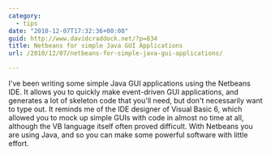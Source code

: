 ```yaml
---
category:
  - tips
date: "2010-12-07T17:32:36+00:00"
guid: http://www.davidcraddock.net/?p=834
title: Netbeans for simple Java GUI Applications
url: /2010/12/07/netbeans-for-simple-java-gui-applications/

---
```

I've been writing some simple Java GUI applications using the Netbeans IDE. It allows you to quickly make event-driven GUI applications, and generates a lot of skeleton code that you'll need, but don't necessarily want to type out. It reminds me of the IDE designer of Visual Basic 6, which allowed you to mock up simple GUIs with code in almost no time at all, although the VB language itself often proved difficult. With Netbeans you are using Java, and so you can make some powerful software with little effort.
